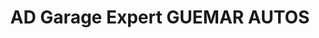 ---
title: "AD Garage Expert GUEMAR AUTOS"
url: /bergheim/ad-garage-expert-guemar-autos/
shop: Autowerkstatt
---